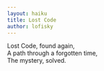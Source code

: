 ```yaml
---
layout: haiku
title: Lost Code
author: lofisky
---
```


Lost Code, found again,<br>
A path through a forgotten time,<br>
The mystery, solved.<br>